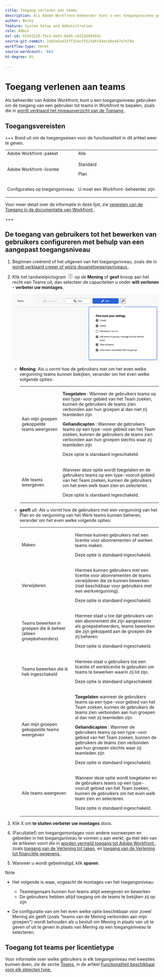 ```yaml
---
title: Toegang verlenen aan teams
description: Als Adobe Workfront-beheerder kunt u een toegangsniveau gebruiken om de toegang van een gebruiker tot teams in Workfront te definiëren
author: Becky
feature: System Setup and Administration
role: Admin
exl-id: 915d1520-f5c4-4e33-b645-cb219289383c
source-git-commit: 2a83e5a415ff254cf5525d6f44ecb0e447e7e70a
workflow-type: tm+mt
source-wordcount: '663'
ht-degree: 0%

---
```


# Toegang verlenen aan teams

Als beheerder van Adobe Workfront, kunt u een toegangsniveau gebruiken om de toegang van een gebruiker tot teams in Workfront te bepalen, zoals die in [&#x200B; wordt verklaard het niveauoverzicht van de Toegang &#x200B;](../../../administration-and-setup/add-users/access-levels-and-object-permissions/access-levels-overview.md).

## Toegangsvereisten

+++ Breid uit om de toegangseisen voor de functionaliteit in dit artikel weer te geven.

<table style="table-layout:auto"> 
 <col> 
 <col> 
 <tbody> 
  <tr> 
   <td role="rowheader">Adobe Workfront-pakket</td> 
   <td>Alle</td> 
  </tr> 
  <tr> 
   <td role="rowheader">Adobe Workfront-licentie</td> 
   <td><p>Standard</p>
   <p>Plan</p></td> 
  </tr> 
  <tr> 
   <td role="rowheader">Configuraties op toegangsniveau</td> 
   <td> <p>U moet een Workfront-beheerder zijn.</p> </td> 
  </tr> 
 </tbody> 
</table>

Voor meer detail over de informatie in deze lijst, zie [&#x200B; vereisten van de Toegang in de documentatie van Workfront &#x200B;](/help/quicksilver/administration-and-setup/add-users/access-levels-and-object-permissions/access-level-requirements-in-documentation.md).

+++

## De toegang van gebruikers tot het bewerken van gebruikers configureren met behulp van een aangepast toegangsniveau

1. Beginnen creërend of het uitgeven van het toegangsniveau, zoals die in [&#x200B; wordt verklaard creeer of wijzig douanetoegangsniveaus &#x200B;](../../../administration-and-setup/add-users/configure-and-grant-access/create-modify-access-levels.md).
1. Klik het tandwielpictogram ![](assets/gear-icon-settings.png) op de **Mening** of **geef** knoop aan het recht van Teams uit, dan selecteer de capaciteiten u onder **wilt verlenen - verbeter uw montages**.

   ![&#x200B; verbeter teams &#x200B;](assets/fine-tune-teams.png)

   * **Mening**: Als u vormt hoe de gebruikers met om het even welke vergunning teams kunnen bekijken, verander om het even welke volgende opties:

     <table style="table-layout:auto">
       <col>
       <col>
       <tbody>
        <tr>
         <td role="rowheader">Aan mijn groepen gekoppelde teams weergeven</td>
         <td>
          <p><b> Toegelaten </b>: Wanneer de gebruikers teams op een type-voor gebied van het Team zoeken, kunnen de gebruikers de teams zien verbonden aan hun groepen al dan niet zij teamleden zijn. </p>
          <p><b> Gehandicapten </b>: Wanneer de gebruikers teams op een type-voor gebied van het Team zoeken, kunnen de gebruikers de teams zien verbonden aan hun groepen slechts waar zij teamleden zijn</p><p>Deze optie is standaard ingeschakeld.</p>
          </td>
        </tr>
        <tr>
         <td role="rowheader">Alle teams weergeven</td>
         <td><p>Wanneer deze optie wordt toegelaten en de gebruikers teams op een type-vooruit gebied van het Team zoeken, kunnen de gebruikers om het even welk team zien en selecteren.</p><p>Deze optie is standaard ingeschakeld. </p></td>
        </tr>
       </tbody>
      </table>

   * **geeft** uit: Als u vormt hoe de gebruikers met een vergunning van het Plan en de vergunning van het Werk teams kunnen beheren, verander om het even welke volgende opties:

     <table style="table-layout:auto">
       <col>
       <col>
       <tbody>
        <tr>
         <td role="rowheader">Maken</td>
         <td><p>Hiermee kunnen gebruikers met een licentie voor abonnementen of werken teams maken.</p><p>Deze optie is standaard ingeschakeld.</p></td>
        </tr>
        <tr>
         <td role="rowheader">Verwijderen</td>
         <td><p> Hiermee kunnen gebruikers met een licentie voor abonnementen de teams verwijderen die ze kunnen bewerken (niet beschikbaar voor gebruikers met een werkvergunning).</p><p>Deze optie is standaard ingeschakeld.</p></td>
        </tr>
        <tr>
         <td role="rowheader">Teams bewerken in groepen die ik beheer (alleen groepbeheerders)</td>
         <td><p>Hiermee staat u toe dat gebruikers van een abonnement die zijn aangewezen als groepsbeheerders, teams bewerken die zijn gekoppeld aan de groepen die zij beheren.</p><p>Deze optie is standaard ingeschakeld.</p></td>
        </tr>
        <tr>
         <td role="rowheader">Teams bewerken die ik heb ingeschakeld</td>
         <td><p>Hiermee staat u gebruikers toe een licentie of werklicentie te gebruiken om teams te bewerken waarin zij lid zijn.</p><p>Deze optie is standaard uitgeschakeld.</p></td>
        </tr>
        <tr>
         <td role="rowheader">Aan mijn groepen gekoppelde teams weergeven</td>
         <td>
         <p><b> Toegelaten </b> wanneer de gebruikers teams op een type-voor gebied van het Team zoeken, kunnen de gebruikers de teams zien verbonden aan hun groepen al dan niet zij teamleden zijn. </p>
         <p><b> Gehandicapten </b>: Wanneer de gebruikers teams op een type-voor gebied van het Team zoeken, kunnen de gebruikers de teams zien verbonden aan hun groepen slechts waar zij teamleden zijn</p><p>Deze optie is standaard ingeschakeld.</p>
         </td>
        </tr>
        <tr>
         <td role="rowheader">Alle teams weergeven</td>
         <td><p>Wanneer deze optie wordt toegelaten en de gebruikers teams op een type-vooruit gebied van het Team zoeken, kunnen de gebruikers om het even welk team zien en selecteren.</p><p>Deze optie is standaard ingeschakeld. </p></td>
        </tr>
       </tbody>
      </table>



1. Klik X om **te sluiten verbeter uw montages** doos.
1. (Facultatief) om toegangsmontages voor andere voorwerpen en gebieden in het toegangsniveau te vormen u aan werkt, ga met één van de artikelen voort die in [&#x200B; worden vermeld toegang tot Adobe Workfront &#x200B;](../../../administration-and-setup/add-users/configure-and-grant-access/configure-access.md), zoals [&#x200B; toegang van de Verlening tot taken &#x200B;](../../../administration-and-setup/add-users/configure-and-grant-access/grant-access-tasks.md) en [&#x200B; toegang van de Verlening tot financiële gegevens &#x200B;](../../../administration-and-setup/add-users/configure-and-grant-access/grant-access-financial.md).
1. Wanneer u wordt gebeëindigd, klik **sparen**.

>[!NOTE]
>
>* Het volgende is waar, ongeacht de montages van het toegangsniveau:
>
>   * Teameigenaars kunnen hun teams altijd weergeven en bewerken
>   * De gebruikers hebben altijd toegang om de teams te bekijken zij op zijn
>
>* De configuratie van om het even welke optie beschikbaar voor zowel Mening als geeft (zoals &quot;teams van de Mening verbonden aan mijn groepen&quot;) wordt behouden als u besluit om Mening in plaats van uit te geven of uit te geven in plaats van Mening op een toegangsniveau te selecteren.
>

## Toegang tot teams per licentietype

Voor informatie over welke gebruikers in elk toegangsniveau met kwesties kunnen doen, zie de sectie [&#x200B; Teams &#x200B;](../../../administration-and-setup/add-users/access-levels-and-object-permissions/functionality-available-for-each-object-type.md#teams) in de artikel [&#x200B; Functionaliteit beschikbaar voor elk objecten type &#x200B;](../../../administration-and-setup/add-users/access-levels-and-object-permissions/functionality-available-for-each-object-type.md).
